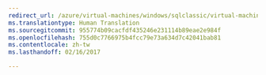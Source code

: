 ```yaml
---
redirect_url: /azure/virtual-machines/windows/sqlclassic/virtual-machines-windows-classic-ps-sql-alwayson-availability-groups
ms.translationtype: Human Translation
ms.sourcegitcommit: 955774b09cacfdf435246e231114b89eae2e984f
ms.openlocfilehash: 755d0c7766975b4fcc79e73a634d7c42041bab81
ms.contentlocale: zh-tw
ms.lasthandoff: 02/16/2017

---
```

